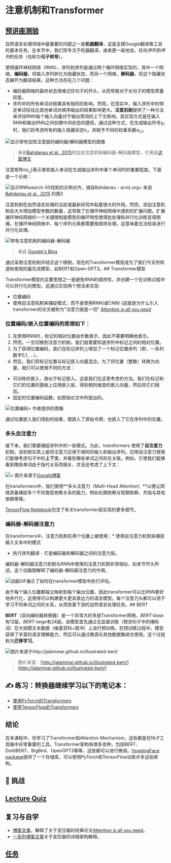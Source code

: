 # 注意机制和Transformer

## [预讲座测验](https://red-field-0a6ddfd03.1.azurestaticapps.net/quiz/118)

自然语言处理领域中最重要的问题之一是**机器翻译**，这是支撑Google翻译等工具的基本任务。在本节中，我们将专注于机器翻译，或者更一般地说，任何*序列到序列*的任务（也称为**句子转导**）。

使用循环神经网络（RNN），序列到序列是通过两个循环网络实现的，其中一个网络，**编码器**，将输入序列转化为隐藏状态，而另一个网络，**解码器**，将这个隐藏状态展开为翻译结果。这种方法存在几个问题：

* 编码器网络的最终状态很难记住句子的开头，从而导致对于长句子的模型质量较差。
* 序列中的所有单词对结果具有相同的影响。然而，在现实中，输入序列中的特定单词往往比其他单词对顺序输出的结果影响更大。**注意机制**提供了一种方法来评估RNN每个输入向量对于输出预测的上下文影响。其实现方式是在输入RNN和输出RNN之间创建中间状态的捷径。通过这种方式，在生成输出符号y<sub>t</sub>时，我们将考虑所有的输入隐藏状态h<sub>i</sub>，并赋予不同的权重系数&alpha;<sub>t,i</sub>。

![显示带有加性注意层的编码器/解码器模型的图像](./images/encoder-decoder-attention.png)

>来自[Bahdanau et al., 2015](https://arxiv.org/pdf/1409.0473.pdf)的加法注意机制编码器-解码器模型，引用自[这篇博文](https://lilianweng.github.io/lil-log/2018/06/24/attention-attention.html)

注意矩阵{&alpha;<sub>i,j</sub>}表示某些输入单词在生成输出序列中某个单词时的重要程度。下面是一个示例：

![显示RNNsearch-50找到的示例对齐，摘自Bahdanau - arviz.org](./images/bahdanau-fig3.png)> 来自 [Bahdanau et al., 2015](https://arxiv.org/pdf/1409.0473.pdf) 的图3

注意机制在自然语言处理的当前或最新研究中起着很大的作用。然而，添加注意机制会大大增加模型参数的数量，这导致了在循环神经网络中遇到的扩展问题。扩展循环神经网络的一个关键限制是模型的循环特性使得批处理和并行化训练变得困难。在循环神经网络中，每个序列元素都需要按顺序处理，这意味着无法轻易进行并行化处理。

![带有注意机制的编码器-解码器](images/EncDecAttention.gif)

> 来自 [Google's Blog](https://research.googleblog.com/2016/09/a-neural-network-for-machine.html) 

通过采用注意机制并结合这个限制，现在的Transformer模型成为了我们今天所知道和使用的最先进模型，如BERT和Open-GPT3。## Transformer模型

Transformer模型的主要思想之一是避免RNN的顺序性，并创建一个在训练过程中可以并行化的模型。这通过实现两个想法来实现:

* 位置编码
* 使用自注意机制来捕捉模式，而不是使用RNN(或CNN) (这就是为什么引入transformer的论文被称为"注意力就是一切" *[Attention is all you need](https://arxiv.org/abs/1706.03762)*

### 位置编码/嵌入位置编码的思想如下：
1. 在使用RNN时，标记的相对位置由步数表示，因此不需要明确地表示。
2. 然而，一旦切换到注意力机制，我们就需要知道序列中标记之间的相对位置。
3. 为了获得位置编码，我们在标记序列上增加了一个标记位置序列（即，一系列数字0,1, …）。
4. 然后，我们将标记位置与标记嵌入向量混合。为了将位置（整数）转换为向量，我们可以使用不同的方法：

* 可训练的嵌入，类似于标记嵌入。这是我们在这里考虑的方法。我们在标记和它们的位置的基础上应用嵌入层，得到相同维度的嵌入向量，然后将它们相加。
* 固定的位置编码函数，如原始论文中所提出的。

![位置编码](images/pos-embedding.png)> 作者提供的图像

通过位置嵌入我们得到的结果，既嵌入了原始令牌，也嵌入了它在序列中的位置。

### 多头自注意力

接下来，我们需要捕捉序列中的一些模式。为此，transformers 使用了**自注意力**机制，该机制实质上是将注意力应用于相同的输入和输出序列。应用自注意力使我们能够考虑句子中的**上下文**，并看到哪些单词之间存在关联。例如，它使我们能够看到哪些单词由于指代关系而相关，并且还考虑了上下文：

![](images/CoreferenceResolution.png)> 图片来源于[Google博客](https://research.googleblog.com/2017/08/transformer-novel-neural-network.html)

在transformers中，我们使用**多头注意力（Multi-Head Attention）**以便让网络具备捕捉多个不同类型依赖关系的能力，例如长期依赖与短期依赖、共指与其他依赖等等。

[TensorFlow Notebook](TransformersTF.ipynb)包含了有关transformer层实现的更多细节。

### 编码器-解码器注意力

在transformers中，注意力机制在两个位置上被使用：* 使用自注意力机制来捕捉输入文本中的模式
* 执行序列翻译 - 它是编码器和解码器之间的注意力层。

编码器-解码器注意力机制与RNN中使用的注意力机制非常相似，如本节开头所述。这个动画图解释了编码器-解码器注意力的作用。

![动画GIF展示了如何在transformer模型中执行评估。](./images/transformer-animated-explanation.gif)

由于每个输入位置都独立映射到每个输出位置，因此transformer可以比RNN更好地并行化，这使得可以构建更大更具表达力的语言模型。每个注意力头都可以用于学习不同单词之间的关系，从而改善下游的自然语言处理任务。## BERT

**BERT**（双向编码器转换器）是一个非常大的多层Transformer网络，*BERT-base*有12层，*BERT-large*有24层。该模型首先通过无监督训练（预测句子中的掩码词）在大规模文本数据（维基百科+图书）上进行预训练。在预训练过程中，模型获得了丰富的语言理解能力，然后可以通过微调与其他数据集结合使用。这个过程称为**迁移学习**。

![图片来源于http://jalammar.github.io/illustrated-bert/](images/jalammarBERT-language-modeling-masked-lm.png)

> 图片来源：[http://jalammar.github.io/illustrated-bert/](http://jalammar.github.io/illustrated-bert/)

## ✍️ 练习：转换器继续学习以下的笔记本：

* [使用PyTorch的Transformers](TransformersPyTorch.ipynb)
* [使用TensorFlow的Transformers](TransformersTF.ipynb)

## 结论

在本课程中，你学习了Transformer和Attention Mechanism，这些都是在NLP工具箱中非常重要的工具。Transformer架构有很多变种，包括BERT、DistilBERT、BigBird、OpenGPT3等等，这些都可以进行微调。[HuggingFace package](https://github.com/huggingface/)提供了一个存储库，可以使用PyTorch和TensorFlow训练许多这些架构。

## 🚀 挑战

## [Lecture Quiz](https://red-field-0a6ddfd03.1.azurestaticapps.net/quiz/218)

## 复习与自学

* [博客文章](https://mchromiak.github.io/articles/2017/Sep/12/Transformer-Attention-is-all-you-need/)，解释了关于变压器的经典论文[Attention is all you need](https://arxiv.org/abs/1706.03762)。
* [一系列博客文章](https://towardsdatascience.com/transformers-explained-visually-part-1-overview-of-functionality-95a6dd460452)关于变压器的详细架构解释。

## [任务](assignment.md)